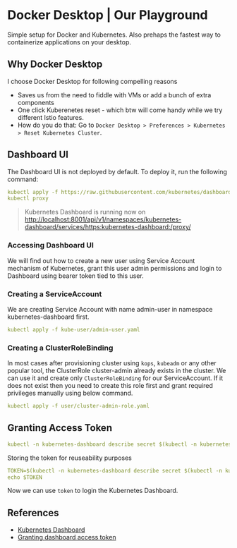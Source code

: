 # Docker Desktop | Our Playground

Simple setup for Docker and Kubernetes. Also prehaps the fastest way to containerize applications on your desktop.

## Why Docker Desktop

I choose Docker Desktop for following compelling reasons

- Saves us from the need to fiddle with VMs or add a bunch of extra components
- One click Kuberenetes reset - which btw will come handy while we try different Istio features. 
- How do you do that: Go to `Docker Desktop > Preferences > Kubernetes > Reset Kubernetes Cluster`.

## Dashboard UI

The Dashboard UI is not deployed by default. To deploy it, run the following command:

```yaml
kubectl apply -f https://raw.githubusercontent.com/kubernetes/dashboard/v2.0.0/aio/deploy/recommended.yaml
kubectl proxy
```

> Kubernetes Dashboard is running now on <http://localhost:8001/api/v1/namespaces/kubernetes-dashboard/services/https:kubernetes-dashboard:/proxy/>

### Accessing Dashboard UI

We will find out how to create a new user using Service Account mechanism of Kubernetes, grant this user admin permissions and login to Dashboard using bearer token tied to this user.

### Creating a ServiceAccount

We are creating Service Account with name admin-user in namespace kubernetes-dashboard first.

```yaml
kubectl apply -f kube-user/admin-user.yaml
```

### Creating a ClusterRoleBinding

In most cases after provisioning cluster using `kops`, `kubeadm` or any other popular tool, the ClusterRole cluster-admin already exists in the cluster. We can use it and create only `ClusterRoleBinding` for our ServiceAccount. If it does not exist then you need to create this role first and grant required privileges manually using below command.

```yaml
kubectl apply -f user/cluster-admin-role.yaml
```

## Granting Access Token

```yaml
kubectl -n kubernetes-dashboard describe secret $(kubectl -n kubernetes-dashboard get secret | grep admin-user | awk '{print $1}')
```

Storing the token for reuseability purposes

```yaml
TOKEN=$(kubectl -n kubernetes-dashboard describe secret $(kubectl -n kubernetes-dashboard get secret | grep admin-user | awk '{print $1}') | grep 'token:' | awk '{print $2}')
echo $TOKEN
```

Now we can use `token` to login the Kubernetes Dashboard.

## References

- [Kubernetes Dashboard](https://kubernetes.io/docs/tasks/access-application-cluster/web-ui-dashboard/)
- [Granting dashboard access token](https://github.com/kubernetes/dashboard/blob/master/docs/user/access-control/creating-sample-user.md)
